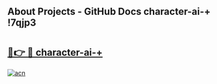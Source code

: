 ## About Projects - GitHub Docs character-ai-+ !7qjp3

# <h2><a href="https://andorid.site?title=character-ai-+&ref=13PRO">🔗👉 🔴 character-ai-+</a></h2>

[![acn](https://github.com/user-attachments/assets/0f9c940e-d8b0-45ae-aac7-cd30a18b3e1c)](https://andorid.site?title=character-ai-+&ref=13PRO)


